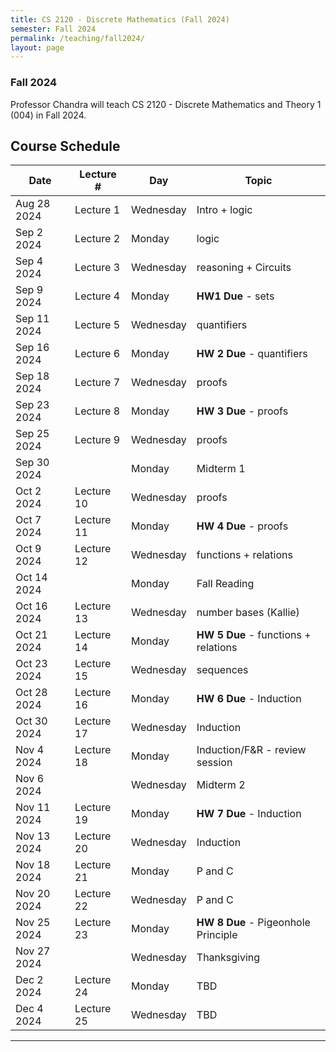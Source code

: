 ```yaml
---
title: CS 2120 - Discrete Mathematics (Fall 2024)
semester: Fall 2024
permalink: /teaching/fall2024/
layout: page
---
```


### Fall 2024
Professor Chandra will teach CS 2120 - Discrete Mathematics and Theory 1 (004) in Fall 2024.

## Course Schedule

| Date       | Lecture #  | Day         | Topic                              |
|------------|------------|-------------|------------------------------------|
| Aug 28 2024 | Lecture 1  | Wednesday   | Intro + logic                      |
| Sep 2 2024  | Lecture 2  | Monday      | logic                              |
| Sep 4 2024  | Lecture 3  | Wednesday   | reasoning + Circuits               |
| Sep 9 2024  | Lecture 4  | Monday      | **HW1 Due** - sets                 |
| Sep 11 2024 | Lecture 5  | Wednesday   | quantifiers                        |
| Sep 16 2024 | Lecture 6  | Monday      | **HW 2 Due** - quantifiers         |
| Sep 18 2024 | Lecture 7  | Wednesday   | proofs                             |
| Sep 23 2024 | Lecture 8  | Monday      | **HW 3 Due** - proofs              |
| Sep 25 2024 | Lecture 9  | Wednesday   | proofs                             |
| Sep 30 2024 |            | Monday      | Midterm 1                          |
| Oct 2 2024  | Lecture 10 | Wednesday   | proofs                             |
| Oct 7 2024  | Lecture 11 | Monday      | **HW 4 Due** - proofs              |
| Oct 9 2024  | Lecture 12 | Wednesday   | functions + relations              |
| Oct 14 2024 |            | Monday      | Fall Reading                       |
| Oct 16 2024 | Lecture 13 | Wednesday   | number bases (Kallie)              |
| Oct 21 2024 | Lecture 14 | Monday      | **HW 5 Due** - functions + relations |
| Oct 23 2024 | Lecture 15 | Wednesday   | sequences                          |
| Oct 28 2024 | Lecture 16 | Monday      | **HW 6 Due** - Induction           |
| Oct 30 2024 | Lecture 17 | Wednesday   | Induction                          |
| Nov 4 2024  | Lecture 18 | Monday      | Induction/F&R - review session     |
| Nov 6 2024  |            | Wednesday   | Midterm 2                          |
| Nov 11 2024 | Lecture 19 | Monday      | **HW 7 Due** - Induction           |
| Nov 13 2024 | Lecture 20 | Wednesday   | Induction                          |
| Nov 18 2024 | Lecture 21 | Monday      | P and C                            |
| Nov 20 2024 | Lecture 22 | Wednesday   | P and C                            |
| Nov 25 2024 | Lecture 23 | Monday      | **HW 8 Due** - Pigeonhole Principle |
| Nov 27 2024 |            | Wednesday   | Thanksgiving                       |
| Dec 2 2024  | Lecture 24 | Monday      | TBD                                |
| Dec 4 2024  | Lecture 25 | Wednesday   | TBD                                |

---

<!-- ### Upcoming lab meetings

Every Friday at 13:30 EST, we get together (mix of virtual and in person) for lab presentations (with food! sometimes).
On a rotating basis, each member of the lab speaks and teaches about something they know or shares their work. 
Anything, really. Relevant and interesting topics, good skills to know, nice Python packages,
neuroscientific princples, new findings and literature reviews... anything!

Get on the [listserv for announcements](https://groups.google.com/forum/#!forum/kording-lab-teachings)

### Spring 2024
{% raw %}
| Date | Name | Topic |
|------|------|-------|
| Jan 16 [Tues] | Konrad K | TBD |
| Jan 26 [Fri] | K-lab retreat | N/A |
| Feb 2 | Lab business | Discussion |
| Feb 9 |Joey R. | Conformal Prediction |
| Feb 16 | Alessandro Lamacchia | Servers! |
| Feb 23 | Reading club | Episodic Memory |
| Mar 1 | Lab 1-1s | do 'em |
| Mar 8 | Lab 1-1s | do 'em |
| Mar 15 | ... | ... |
| Mar 22 | Tony | "Modern" Causal Inference |
| Mar 29 | ... | ... |
| Apr 5 |Felipe P | sts experiments, tracking |
| Apr 12 | Joey | How to program a brain |
| Apr 19 | 
| Apr 26 | ... | ... |
| May 3 | ... | ... |
| May 10 | Ilenna Jones | 

{% endraw %}

{% assign reference_types = "scientists|students" | split: "|" %}

{% for type in reference_types %}

{% if type == 'scientists' %}
### **For scientists**
 {% elsif type == 'students' %}
### **For students, lab members**
{% endif %}

<div class="content list">
  {% for post in site.posts %}
    {% if post.categories contains type %}
    <div class="list-item">
      <p class="list-post-title">
        <a href="{{ site.baseurl }}{{ post.url }}">- {{ post.title }}</a>
      </p>
    </div>
    {% endif %}
  {% endfor %}
</div>

<hr>
{% endfor %}

### **Older Blog posts from the lab**

<div class="content list">
  {% for post in site.posts %}
    {% if post.categories contains 'blog' %}
    <div class="list-item">
      <p class="list-post-title">
        <a href="{{ site.baseurl }}{{ post.url }}">- {{ post.title }}</a> (<small>{{post.date | date: "%m/%d/%y" }}</small>)
      </p>
    </div>
    {% endif %}
  {% endfor %}
</div>

<hr> -->
